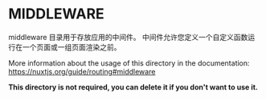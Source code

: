 # MIDDLEWARE

middleware 目录用于存放应用的中间件。
中间件允许您定义一个自定义函数运行在一个页面或一组页面渲染之前。

More information about the usage of this directory in the documentation:
https://nuxtjs.org/guide/routing#middleware

**This directory is not required, you can delete it if you don't want to use it.**
